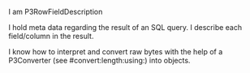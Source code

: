 I am P3RowFieldDescription

I hold meta data regarding the result of an SQL query. I describe each field/column in the result.

I know how to interpret and convert raw bytes with the help of a P3Converter (see #convert:length:using:) into objects.